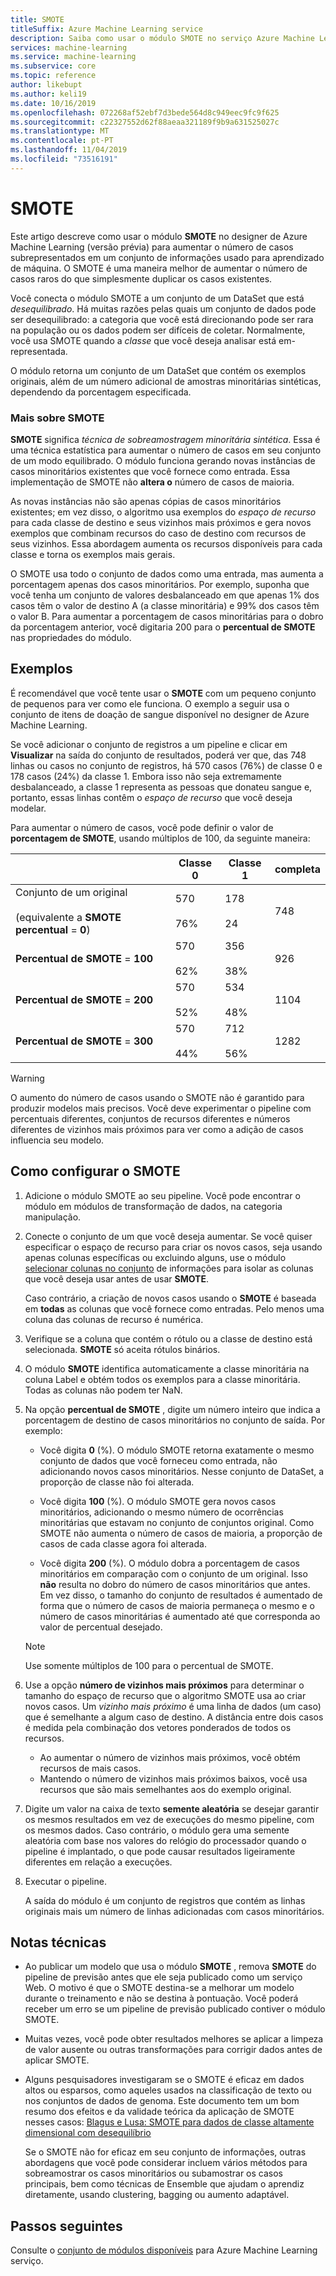 ```yaml
---
title: SMOTE
titleSuffix: Azure Machine Learning service
description: Saiba como usar o módulo SMOTE no serviço Azure Machine Learning para aumentar o número de exemplos de incidência baixa em um conjunto de informações usando a superamostragem.
services: machine-learning
ms.service: machine-learning
ms.subservice: core
ms.topic: reference
author: likebupt
ms.author: keli19
ms.date: 10/16/2019
ms.openlocfilehash: 072268af52ebf7d3bede564d8c949eec9fc9f625
ms.sourcegitcommit: c22327552d62f88aeaa321189f9b9a631525027c
ms.translationtype: MT
ms.contentlocale: pt-PT
ms.lasthandoff: 11/04/2019
ms.locfileid: "73516191"
---
```

# <a name="smote"></a>SMOTE

Este artigo descreve como usar o módulo **SMOTE** no designer de Azure Machine Learning (versão prévia) para aumentar o número de casos subrepresentados em um conjunto de informações usado para aprendizado de máquina. O SMOTE é uma maneira melhor de aumentar o número de casos raros do que simplesmente duplicar os casos existentes.  

 Você conecta o módulo SMOTE a um conjunto de um DataSet que está *desequilibrado*. Há muitas razões pelas quais um conjunto de dados pode ser desequilibrado: a categoria que você está direcionando pode ser rara na população ou os dados podem ser difíceis de coletar. Normalmente, você usa SMOTE quando a *classe* que você deseja analisar está em-representada. 
  
 O módulo retorna um conjunto de um DataSet que contém os exemplos originais, além de um número adicional de amostras minoritárias sintéticas, dependendo da porcentagem especificada.  
  
### <a name="more-about-smote"></a>Mais sobre SMOTE

**SMOTE** significa *técnica de sobreamostragem minoritária sintética*. Essa é uma técnica estatística para aumentar o número de casos em seu conjunto de um modo equilibrado.  O módulo funciona gerando novas instâncias de casos minoritários existentes que você fornece como entrada. Essa implementação de SMOTE não **altera o** número de casos de maioria.

As novas instâncias não são apenas cópias de casos minoritários existentes; em vez disso, o algoritmo usa exemplos do *espaço de recurso* para cada classe de destino e seus vizinhos mais próximos e gera novos exemplos que combinam recursos do caso de destino com recursos de seus vizinhos. Essa abordagem aumenta os recursos disponíveis para cada classe e torna os exemplos mais gerais.
  
O SMOTE usa todo o conjunto de dados como uma entrada, mas aumenta a porcentagem apenas dos casos minoritários. Por exemplo, suponha que você tenha um conjunto de valores desbalanceado em que apenas 1% dos casos têm o valor de destino A (a classe minoritária) e 99% dos casos têm o valor B. Para aumentar a porcentagem de casos minoritárias para o dobro da porcentagem anterior, você digitaria 200 para o **percentual de SMOTE** nas propriedades do módulo.  
  
## <a name="examples"></a>Exemplos  

É recomendável que você tente usar o **SMOTE** com um pequeno conjunto de pequenos para ver como ele funciona. O exemplo a seguir usa o conjunto de itens de doação de sangue disponível no designer de Azure Machine Learning.
  
Se você adicionar o conjunto de registros a um pipeline e clicar em **Visualizar** na saída do conjunto de resultados, poderá ver que, das 748 linhas ou casos no conjunto de registros, há 570 casos (76%) de classe 0 e 178 casos (24%) da classe 1. Embora isso não seja extremamente desbalanceado, a classe 1 representa as pessoas que donateu sangue e, portanto, essas linhas contêm o *espaço de recurso* que você deseja modelar.
 
Para aumentar o número de casos, você pode definir o valor de **porcentagem de SMOTE**, usando múltiplos de 100, da seguinte maneira:

||Classe 0|Classe 1|completa|  
|-|-------------|-------------|-----------|  
|Conjunto de um original<br /><br /> (equivalente a **SMOTE percentual** = **0**)|570<br /><br /> 76%|178<br /><br /> 24|748|  
|**Percentual de SMOTE** = **100**|570<br /><br /> 62%|356<br /><br /> 38%|926|  
|**Percentual de SMOTE** = **200**|570<br /><br /> 52%|534<br /><br /> 48%|1104|  
|**Percentual de SMOTE** = **300**|570<br /><br /> 44%|712<br /><br /> 56%|1282|  
  
> [!WARNING]
>  O aumento do número de casos usando o SMOTE não é garantido para produzir modelos mais precisos. Você deve experimentar o pipeline com percentuais diferentes, conjuntos de recursos diferentes e números diferentes de vizinhos mais próximos para ver como a adição de casos influencia seu modelo.  
  
## <a name="how-to-configure-smote"></a>Como configurar o SMOTE
  
1.  Adicione o módulo SMOTE ao seu pipeline. Você pode encontrar o módulo em módulos de transformação de dados, na categoria manipulação.

2. Conecte o conjunto de um que você deseja aumentar. Se você quiser especificar o espaço de recurso para criar os novos casos, seja usando apenas colunas específicas ou excluindo alguns, use o módulo [selecionar colunas no conjunto](select-columns-in-dataset.md) de informações para isolar as colunas que você deseja usar antes de usar **SMOTE**.
  
    Caso contrário, a criação de novos casos usando o **SMOTE** é baseada em **todas** as colunas que você fornece como entradas. Pelo menos uma coluna das colunas de recurso é numérica.
  
3.  Verifique se a coluna que contém o rótulo ou a classe de destino está selecionada.  **SMOTE** só aceita rótulos binários.
  
4.  O módulo **SMOTE** identifica automaticamente a classe minoritária na coluna Label e obtém todos os exemplos para a classe minoritária. Todas as colunas não podem ter NaN.
  
5.  Na opção **percentual de SMOTE** , digite um número inteiro que indica a porcentagem de destino de casos minoritários no conjunto de saída. Por exemplo:  
  
    - Você digita **0** (%). O módulo SMOTE retorna exatamente o mesmo conjunto de dados que você forneceu como entrada, não adicionando novos casos minoritários. Nesse conjunto de DataSet, a proporção de classe não foi alterada.  
  
    -   Você digita **100** (%). O módulo SMOTE gera novos casos minoritários, adicionando o mesmo número de ocorrências minoritárias que estavam no conjunto de conjuntos original. Como SMOTE não aumenta o número de casos de maioria, a proporção de casos de cada classe agora foi alterada.  
  
    -   Você digita **200** (%). O módulo dobra a porcentagem de casos minoritários em comparação com o conjunto de um original. Isso **não** resulta no dobro do número de casos minoritários que antes.  Em vez disso, o tamanho do conjunto de resultados é aumentado de forma que o número de casos de maioria permaneça o mesmo e o número de casos minoritárias é aumentado até que corresponda ao valor de percentual desejado.  
  
    > [!NOTE]
    > Use somente múltiplos de 100 para o percentual de SMOTE.

6.  Use a opção **número de vizinhos mais próximos** para determinar o tamanho do espaço de recurso que o algoritmo SMOTE usa ao criar novos casos. Um *vizinho mais próximo* é uma linha de dados (um caso) que é semelhante a algum caso de destino. A distância entre dois casos é medida pela combinação dos vetores ponderados de todos os recursos.  
  
     + Ao aumentar o número de vizinhos mais próximos, você obtém recursos de mais casos.
     + Mantendo o número de vizinhos mais próximos baixos, você usa recursos que são mais semelhantes aos do exemplo original.  
  
7. Digite um valor na caixa de texto **semente aleatória** se desejar garantir os mesmos resultados em vez de execuções do mesmo pipeline, com os mesmos dados. Caso contrário, o módulo gera uma semente aleatória com base nos valores do relógio do processador quando o pipeline é implantado, o que pode causar resultados ligeiramente diferentes em relação a execuções.

8. Executar o pipeline.  
  
     A saída do módulo é um conjunto de registros que contém as linhas originais mais um número de linhas adicionadas com casos minoritários.  

## <a name="technical-notes"></a>Notas técnicas

+ Ao publicar um modelo que usa o módulo **SMOTE** , remova **SMOTE** do pipeline de previsão antes que ele seja publicado como um serviço Web.  O motivo é que o SMOTE destina-se a melhorar um modelo durante o treinamento e não se destina à pontuação.  Você poderá receber um erro se um pipeline de previsão publicado contiver o módulo SMOTE.

+ Muitas vezes, você pode obter resultados melhores se aplicar a limpeza de valor ausente ou outras transformações para corrigir dados antes de aplicar SMOTE. 

+ Alguns pesquisadores investigaram se o SMOTE é eficaz em dados altos ou esparsos, como aqueles usados na classificação de texto ou nos conjuntos de dados de genoma. Este documento tem um bom resumo dos efeitos e da validade teórica da aplicação de SMOTE nesses casos: [Blagus e Lusa: SMOTE para dados de classe altamente dimensional com desequilíbrio](https://bmcbioinformatics.biomedcentral.com/articles/10.1186/1471-2105-14-106)

    Se o SMOTE não for eficaz em seu conjunto de informações, outras abordagens que você pode considerar incluem vários métodos para sobreamostrar os casos minoritários ou subamostrar os casos principais, bem como técnicas de Ensemble que ajudam o aprendiz diretamente, usando clustering, bagging ou aumento adaptável.


## <a name="next-steps"></a>Passos seguintes

Consulte o [conjunto de módulos disponíveis](module-reference.md) para Azure Machine Learning serviço. 

